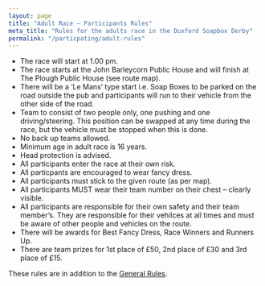```yaml
---
layout: page
title: "Adult Race – Participants Rules"
meta_title: "Rules for the adults race in the Duxford Soapbox Derby"
permalink: "/particpating/adult-rules"
---
```


* The race will start at 1.00 pm.
* The race starts at the John Barleycorn Public House and will finish at The Plough Public House (see route map).
* There will be a ‘Le Mans’ type start i.e. Soap Boxes to be parked on the road outside the pub and participants will run to their vehicle from the other side of the road.
* Team to consist of two people only,  one pushing and one driving/steering. This position can be swapped at any time during the race, but the vehicle must be stopped when this is done.
* No back up teams allowed.
* Minimum age in adult race is 16 years.
* Head protection is advised.
* All participants enter the race at their own risk.
* All particpants are encouraged to wear fancy dress.
* All participants must stick to the given route (as per map).
* All participants MUST wear their team number on their chest – clearly visible.
* All participants are responsible for their own safety and their team member’s. They are responsible for their vehilces at all times and must be aware of other people and vehicles on the route.
* There will be awards for Best Fancy Dress, Race Winners and Runners Up.
* There are team prizes for 1st place of £50, 2nd place of £30 and 3rd place of £15.

These rules are in addition to the [General Rules][1].

[1]: /particpating/rules